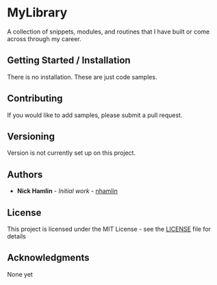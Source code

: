# MyLibrary

A collection of snippets, modules, and routines that I have built or come across through my career.

## Getting Started / Installation

There is no installation. These are just code samples.

## Contributing

<!--Please read [CONTRIBUTING.md](https://gist.github.com/PurpleBooth/b24679402957c63ec426) for details on our code of conduct, and the process for submitting pull requests to us.-->
If you would like to add samples, please submit a pull request.

## Versioning

Version is not currently set up on this project.

## Authors

* **Nick Hamlin** - *Initial work* - [nhamlin](https://github.com/nhamlin)

<!--See also the list of [contributors](https://github.com/your/project/contributors) who participated in this project.-->

## License

This project is licensed under the MIT License - see the [LICENSE](LICENSE) file for details

## Acknowledgments

None yet
